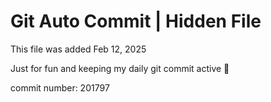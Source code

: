 # Git Auto Commit | Hidden File

This file was added Feb 12, 2025

Just for fun and keeping my daily git commit active 🤪

commit number: 201797
